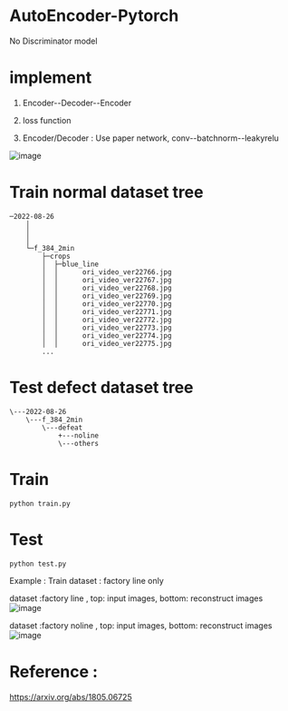 # AutoEncoder-Pytorch

No Discriminator model 

# implement 

1. Encoder--Decoder--Encoder

2. loss function

3. Encoder/Decoder : Use paper network, conv--batchnorm--leakyrelu


![image](https://user-images.githubusercontent.com/58428559/187032363-003a6ef7-82b6-4829-a72f-000c9e4a1d86.png)

# Train normal dataset tree

```
─2022-08-26
    │  
    │
    │  
    └─f_384_2min
        ├─crops
        │  ├─blue_line
        │  │      ori_video_ver22766.jpg
        │  │      ori_video_ver22767.jpg
        │  │      ori_video_ver22768.jpg
        │  │      ori_video_ver22769.jpg
        │  │      ori_video_ver22770.jpg
        │  │      ori_video_ver22771.jpg
        │  │      ori_video_ver22772.jpg
        │  │      ori_video_ver22773.jpg
        │  │      ori_video_ver22774.jpg
        │  │      ori_video_ver22775.jpg
        ...

```
# Test defect dataset tree
```
\---2022-08-26
    \---f_384_2min  
        \---defeat
            +---noline
            \---others
```

# Train
```
python train.py
```

# Test
```
python test.py
```
Example :
Train dataset : factory line only

dataset :factory line , top: input images, bottom: reconstruct images
![image](https://user-images.githubusercontent.com/58428559/187033159-156e3b7d-35e9-4720-8c05-7420a7dda0eb.png)

dataset :factory noline , top: input images, bottom: reconstruct images
![image](https://user-images.githubusercontent.com/58428559/187033196-c5d015a6-b71d-4bfd-a38a-cdae8e889455.png)

# Reference : 

https://arxiv.org/abs/1805.06725

